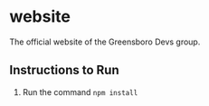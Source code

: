 # website
The official website of the Greensboro Devs group.


## Instructions to Run
1. Run the command `npm install`